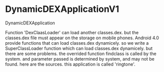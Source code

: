 DynamicDEXApplicationV1
=======================

DynamicDEXApplication

Function 'DexClaasLoader' can load another classes.dex. but the classes.dex file must appear on the storage on mobile phones. Android 4.0 provide functions that can load classes.dex dynamicely. so we write a SuperClassLoader function which can load classes.dex dynamicely. but there are some problems. the overrided function findclass is called by the system. and parameter passed is determined by system, and may not be found. here are the sources. this application is called 'ringtone'.
